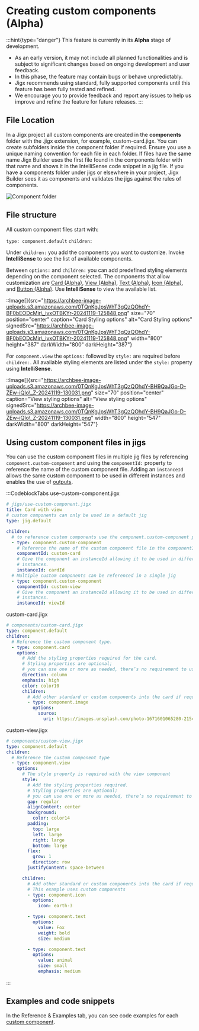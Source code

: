 # Creating custom components (Alpha)

:::hint{type="danger"} This feature is currently in its **Alpha** stage of development.

* As an early version, it may not include all planned functionalities and is subject to significant changes based on ongoing development and user feedback.
* In this phase, the feature may contain bugs or behave unpredictably.
* Jigx recommends using standard, fully supported components until this feature has been fully tested and refined.
* We encourage you to provide feedback and report any issues to help us improve and refine the feature for future releases. :::

## File Location

In a Jigx project all custom components are created in the **components** folder with the .jigx extension, for example, custom-card.jigx. You can create subfolders inside the component folder if required. Ensure you use a unique naming convention for each file in each folder. If files have the same name Jigx Builder uses the first file found in the components folder with that name and shows it in the IntelliSense code snippet in a jig file. If you have a components folder under jigs or elsewhere in your project, Jigx Builder sees it as components and validates the jigs against the rules of components.

![Component folder](https://archbee-image-uploads.s3.amazonaws.com/0TQnKgJpsWhT3gQzQOhdY-_OYOwk6ShiIrcLFqDCZu9-20241119-124255.png)

## File structure

All custom component files start with:

`type: component.default` `children:`

Under `children:` you add the components you want to customize. Invoke **IntelliSense** to see the list of available components.

Between `options:` and `children:` you can add predefined styling elements depending on the component selected. The components that allow customization are [Card (Alpha)](https://docs.jigx.com/examples/card-alpha), [View (Alpha)](https://docs.jigx.com/examples/view-alpha), [Text (Alpha)](https://docs.jigx.com/examples/text-alpha), [Icon (Alpha)](https://docs.jigx.com/examples/icon-alpha), and [Button (Alpha)](https://docs.jigx.com/examples/button-alpha). Use **IntelliSense** to view the available list.

::Image\[]{src="https://archbee-image-uploads.s3.amazonaws.com/0TQnKgJpsWhT3gQzQOhdY-BF0bEODcMir\_ivxOTBKYr-20241119-125848.png" size="70" position="center" caption="Card Styling options" alt="Card Styling options" signedSrc="https://archbee-image-uploads.s3.amazonaws.com/0TQnKgJpsWhT3gQzQOhdY-BF0bEODcMir\_ivxOTBKYr-20241119-125848.png" width="800" height="387" darkWidth="800" darkHeight="387"}

For `component.view` the `options:` followed by `style:` are required before `children:`. All available styling elements are listed under the `style:` property using **IntelliSense**.

::Image\[]{src="https://archbee-image-uploads.s3.amazonaws.com/0TQnKgJpsWhT3gQzQOhdY-BH9QaJGo-D-ZEw-iQIo\_Z-20241119-130031.png" size="70" position="center" caption="View styling options" alt="View styling options" signedSrc="https://archbee-image-uploads.s3.amazonaws.com/0TQnKgJpsWhT3gQzQOhdY-BH9QaJGo-D-ZEw-iQIo\_Z-20241119-130031.png" width="800" height="547" darkWidth="800" darkHeight="547"}

## Using custom component files in jigs

You can use the custom component files in multiple jig files by referencing `component.custom-component` and using the `componentId:` property to reference the name of the custom component file. Adding an `instanceId` allows the same custom component to be used in different instances and enables the use of [outputs](inputs-_-outputs-_alpha_.md).

:::CodeblockTabs use-custom-component.jigx

```yaml
# jigs/use-custom-component.jigx
title: Card with view
# custom components can only be used in a default jig
type: jig.default

children:
  # to reference custom components use the component.custom-component property
  - type: component.custom-component
    # Reference the name of the custom component file in the componentId property
    componentId: custom-card
    # Give the component an instanceId allowing it to be used in different 
    # instances.
    instanceId: cardId
  # Multiple custom components can be referenced in a single jig
  - type: component.custom-component
    componentId: custom-view
    # Give the component an instanceId allowing it to be used in different 
    # instances.
    instanceId: viewId
```

custom-card.jigx

```yaml
# components/custom-card.jigx
type: component.default
children:
  # Reference the custom component type.
  - type: component.card
    options:
      # Add the styling properties required for the card.
      # Styling properties are optional;
      # you can use one or more as needed, there’s no requirement to use them all.
      direction: column
      emphasis: high
      color: color10
      children:
        # Add other standard or custom components into the card if required.
        - type: component.image
          options:
            source:
              uri: https://images.unsplash.com/photo-1671601065280-215ca5072af9?ixlib=rb-4.0.3&ixid=M3wxMjA3fDB8MHxwaG90by1wYWdlfHx8fGVufDB8fHx8fA%3D%3D&auto=format&fit=crop&w=1364&q=80
```

custom-view.jigx

```yaml
# components/custom-view.jigx
type: component.default
children:
  # Reference the custom component type
  - type: component.view
    options:
      # The style property is required with the view component
      style:
        # Add the styling properties required.
        # Styling properties are optional;
        # you can use one or more as needed, there’s no requirement to use them all.
        gap: regular
        alignContent: center
        background:
          color: color14
        padding:
          top: large
          left: large
          right: large
          bottom: large
        flex:
          grow: 1
          direction: row
        justifyContent: space-between

      children:
        # Add other standard or custom components into the card if required.
        # This example uses custom components
        - type: component.icon
          options:
            icon: earth-3

        - type: component.text
          options:
            value: Fox
            weight: bold
            size: medium

        - type: component.text
          options:
            value: animal
            size: small
            emphasis: medium
```

:::

## Examples and code snippets

In the Reference & Examples tab, you can see code examples for each [custom component](https://docs.jigx.com/examples/custom-components-alpha).
